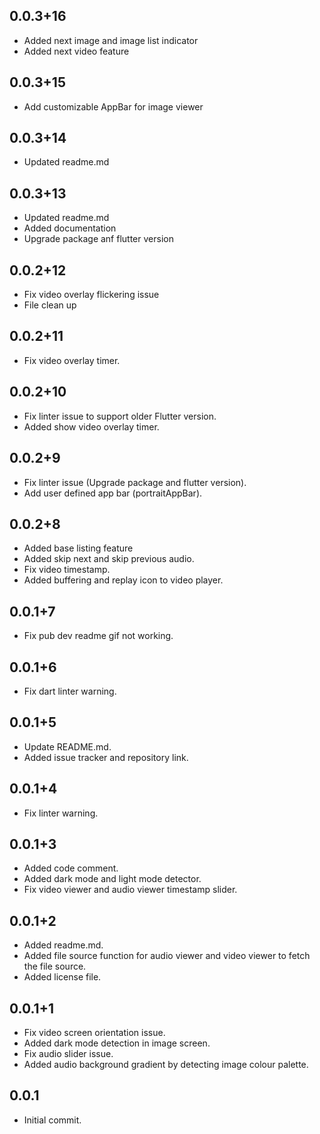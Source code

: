## 0.0.3+16
- Added next image and image list indicator
- Added next video feature

## 0.0.3+15
- Add customizable AppBar for image viewer

## 0.0.3+14
- Updated readme.md

## 0.0.3+13
- Updated readme.md
- Added documentation
- Upgrade package anf flutter version

## 0.0.2+12
- Fix video overlay flickering issue
- File clean up

## 0.0.2+11
- Fix video overlay timer.

## 0.0.2+10
- Fix linter issue to support older Flutter version.
- Added show video overlay timer.

## 0.0.2+9
- Fix linter issue (Upgrade package and flutter version).
- Add user defined app bar (portraitAppBar).

## 0.0.2+8
- Added base listing feature
- Added skip next and skip previous audio.
- Fix video timestamp.
- Added buffering and replay icon to video player.

## 0.0.1+7
- Fix pub dev readme gif not working.

## 0.0.1+6
- Fix dart linter warning.

## 0.0.1+5
- Update README.md.
- Added issue tracker and repository link.

## 0.0.1+4
- Fix linter warning.

## 0.0.1+3
- Added code comment.
- Added dark mode and light mode detector.
- Fix video viewer and audio viewer timestamp slider.

## 0.0.1+2
- Added readme.md.
- Added file source function for audio viewer and video viewer to fetch the file source.
- Added license file.

## 0.0.1+1
- Fix video screen orientation issue.
- Added dark mode detection in image screen.
- Fix audio slider issue.
- Added audio background gradient by detecting image colour palette.

## 0.0.1
- Initial commit.